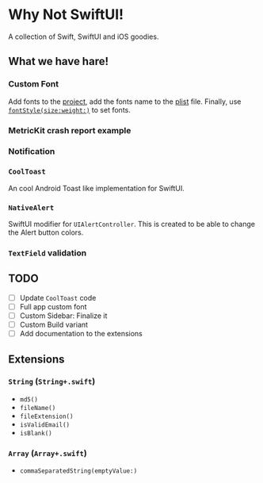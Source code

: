 # Why Not SwiftUI!

A collection of Swift, SwiftUI and iOS goodies.

## What we have hare!

### Custom Font

Add fonts to the [project](https://github.com/ImaginativeShohag/Why-Not-SwiftUI/tree/main/Why%20Not%20SwiftUI/Resources/Fonts), add the fonts name to the [plist](https://github.com/ImaginativeShohag/Why-Not-SwiftUI/blob/main/Why-Not-SwiftUI-Info.plist) file. Finally, use [`fontStyle(size:weight:)`](https://github.com/ImaginativeShohag/Why-Not-SwiftUI/blob/main/Why%20Not%20SwiftUI/Utils/Typography.swift) to set fonts.

### MetricKit crash report example

### Notification

### `CoolToast`

 An cool Android Toast like implementation for SwiftUI.

### `NativeAlert`

SwiftUI modifier for `UIAlertController`. This is created to be able to change the Alert button colors.

### `TextField` validation

## TODO

- [ ] Update `CoolToast` code
- [ ] Full app custom font
- [ ] Custom Sidebar: Finalize it
- [ ] Custom Build variant
- [ ] Add documentation to the extensions

## Extensions

### `String` (`String+.swift`)

- `md5()`
- `fileName()`
- `fileExtension()`
- `isValidEmail()`
- `isBlank()`

### `Array` (`Array+.swift`)

- `commaSeparatedString(emptyValue:)`
